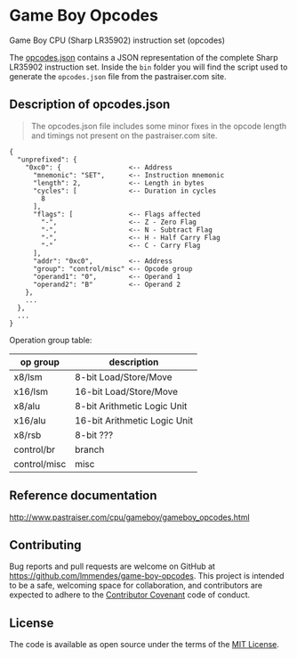 # Game Boy Opcodes

Game Boy CPU (Sharp LR35902) instruction set (opcodes)

The [opcodes.json](https://raw.githubusercontent.com/lmmendes/game-boy-opcodes/master/opcodes.json) contains a JSON representation of the complete Sharp LR35902 instruction set. Inside the `bin` folder you will find the script used to generate the `opcodes.json` file from the pastraiser.com site.

## Description of opcodes.json

> The opcodes.json file includes some minor fixes in the opcode length and timings not present on the pastraiser.com site.

```
{
  "unprefixed": {
    "0xc0": {                 <-- Address
      "mnemonic": "SET",      <-- Instruction mnemonic
      "length": 2,            <-- Length in bytes
      "cycles": [             <-- Duration in cycles
        8
      ],
      "flags": [              <-- Flags affected
        "-",                  <-- Z - Zero Flag
        "-",                  <-- N - Subtract Flag
        "-",                  <-- H - Half Carry Flag
        "-"                   <-- C - Carry Flag
      ],
      "addr": "0xc0",         <-- Address
      "group": "control/misc" <-- Opcode group
      "operand1": "0",        <-- Operand 1
      "operand2": "B"         <-- Operand 2
    },
    ...
  },
  ...
}
```

Operation group table:

|op group         |description|
|-----------------|-----------------------------|
|x8/lsm           |8-bit Load/Store/Move|
|x16/lsm          |16-bit Load/Store/Move|
|x8/alu           |8-bit Arithmetic Logic Unit|
|x16/alu          |16-bit Arithmetic Logic Unit|
|x8/rsb           |8-bit ???|
|control/br       |branch|
|control/misc     |misc|



## Reference documentation

http://www.pastraiser.com/cpu/gameboy/gameboy_opcodes.html

## Contributing

Bug reports and pull requests are welcome on GitHub at https://github.com/lmmendes/game-boy-opcodes. This project is intended to be a safe, welcoming space for collaboration, and contributors are expected to adhere to the [Contributor Covenant](http://contributor-covenant.org) code of conduct.

## License

The code is available as open source under the terms of the [MIT License](http://opensource.org/licenses/MIT).
